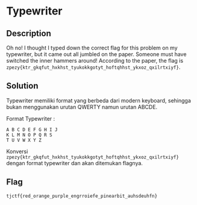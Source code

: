 # Typewriter

## Description

Oh no! I thought I typed down the correct flag for this problem on my typewriter, but it came out all jumbled on the paper. Someone must have switched the inner hammers around! According to the paper, the flag is `zpezy{ktr_gkqfut_hxkhst_tyukokkgotyt_hoftqhhst_ykxoz_qxilrtxiyf}`.

## Solution

Typewriter memiliki format yang berbeda dari modern keyboard, sehingga bukan menggunakan urutan QWERTY namun urutan ABCDE. 

Format Typewriter :
```
A B C D E F G H I J
K L M N O P Q R S
T U V W X Y Z
```
Konversi `zpezy{ktr_gkqfut_hxkhst_tyukokkgotyt_hoftqhhst_ykxoz_qxilrtxiyf}` dengan format typewriter dan akan ditemukan flagnya.

## Flag

```
tjctf{red_orange_purple_engrroiefe_pinearbit_auhsdeuhfn}
```
